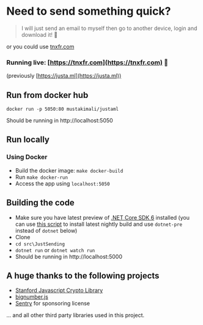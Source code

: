 # Need to send something quick?

> I will just send an email to myself then go to another device, login and download it! 🥳

or you could use [tnxfr.com](https://tnxfr.com)

### Running live: [https://tnxfr.com](https://tnxfr.com)  🚀

(previously [https://justa.ml](https://justa.ml))

## Run from docker hub

```
docker run -p 5050:80 mustakimali/justaml
```
Should be running in http://localhost:5050

## Run locally

### Using Docker
* Build the docker image: `make docker-build`
* Run `make docker-run`
* Access the app using `localhost:5050`

## Building the code
* Make sure you have latest preview of [.NET Core SDK 6](https://www.microsoft.com/net/download/core) installed (you can use [this script](https://gist.github.com/mustakimali/1dd2a1f4ea22907760eb112a7cdd9c68) to install latest nightly build and use `dotnet-pre` instead of `dotnet` below)
* Clone
* `cd src\JustSending`
* `dotnet run` or `dotnet watch run`
* Should be running in http://localhost:5000

## A huge thanks to the following projects

* [Stanford Javascript Crypto Library ](https://github.com/bitwiseshiftleft/sjcl)
* [bignumber.js](https://github.com/MikeMcl/bignumber.js)
* [Sentry](https://sentry.io) for sponsoring license

... and all other third party libraries used in this project.
